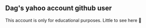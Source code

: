 ## Dag's yahoo account github user
This account is only for educational purposes. Little to see here 👀 

<!---
DagYahoo/DagYahoo is a ✨ special ✨ repository because its `README.md` (this file) appears on your GitHub profile.
You can click the Preview link to take a look at your changes.
--->
